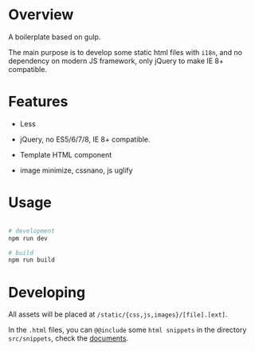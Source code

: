 # Overview

A boilerplate based on gulp.

The main purpose is to develop some static html files with `i18n`, and no dependency on modern JS framework, only jQuery to make IE 8+ compatible.

# Features

- Less

- jQuery, no ES5/6/7/8, IE 8+ compatible.

- Template HTML component

- image minimize, cssnano, js uglify

# Usage

```bash

# development
npm run dev 

# build
npm run build
```

# Developing 

All assets will be placed at `/static/{css,js,images}/[file].[ext]`. 

In the `.html` files, you can `@@include` some `html snippets` in the directory `src/snippets`, check the [documents](https://github.com/coderhaoxin/gulp-file-include#readme).

